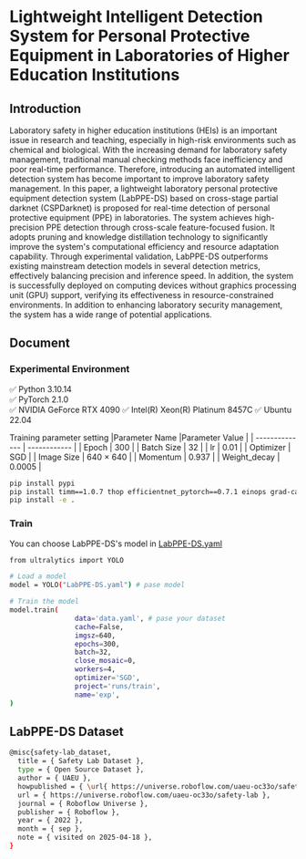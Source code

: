 # Lightweight Intelligent Detection System for Personal Protective Equipment in Laboratories of Higher Education Institutions
## Introduction
Laboratory safety in higher education institutions (HEIs) is an important issue in research and teaching, especially in high-risk environments such as chemical and biological. With the increasing demand for laboratory safety management, traditional manual checking methods face inefficiency and poor real-time performance. Therefore, introducing an automated intelligent detection system has become important to improve laboratory safety management. In this paper, a lightweight laboratory personal protective equipment detection system (LabPPE-DS) based on cross-stage partial darknet (CSPDarknet) is proposed for real-time detection of personal protective equipment (PPE) in laboratories. The system achieves high-precision PPE detection through cross-scale feature-focused fusion. It adopts pruning and knowledge distillation technology to significantly improve the system's computational efficiency and resource adaptation capability. Through experimental validation, LabPPE-DS outperforms existing mainstream detection models in several detection metrics, effectively balancing precision and inference speed. In addition, the system is successfully deployed on computing devices without graphics processing unit (GPU) support, verifying its effectiveness in resource-constrained environments. In addition to enhancing laboratory security management, the system has a wide range of potential applications.
## Document
### Experimental Environment
✅ Python 3.10.14  
✅ PyTorch 2.1.0  
✅ NVIDIA GeForce RTX 4090
✅ Intel(R) Xeon(R) Platinum 8457C
✅ Ubuntu 22.04

  Training parameter setting
|Parameter Name  |Parameter Value |
| -------------- | ------------ |
| Epoch          | 300          |
| Batch Size     | 32           |
| lr             | 0.01         |
| Optimizer      | SGD          |
| Image Size     | 640 × 640    |
| Momentum       | 0.937        |
| Weight_decay   | 0.0005       |

```bash
pip install pypi
pip install timm==1.0.7 thop efficientnet_pytorch==0.7.1 einops grad-cam==1.4.8 dill==0.3.8 albumentations==1.4.11 pytorch_wavelets==1.3.0 tidecv PyWavelets opencv-python -i https://pypi.tuna.tsinghua.edu.cn/simple
pip install -e .
```
### Train
You can choose LabPPE-DS's model in [LabPPE-DS.yaml](https://raw.githubusercontent.com/Leo-Han94/LabPPE-DS/refs/heads/main/ultralytics/cfg/models/11/LabPPE-DS.yaml)
```bash
from ultralytics import YOLO

# Load a model
model = YOLO("LabPPE-DS.yaml") # pase model

# Train the model
model.train(
                data='data.yaml', # pase your dataset
                cache=False,
                imgsz=640,
                epochs=300,
                batch=32,
                close_mosaic=0,
                workers=4, 
                optimizer='SGD', 
                project='runs/train',
                name='exp',
)
```
## LabPPE-DS Dataset
```bash
@misc{safety-lab_dataset,
  title = { Safety Lab Dataset },
  type = { Open Source Dataset },
  author = { UAEU },
  howpublished = { \url{ https://universe.roboflow.com/uaeu-oc33o/safety-lab } },
  url = { https://universe.roboflow.com/uaeu-oc33o/safety-lab },
  journal = { Roboflow Universe },
  publisher = { Roboflow },
  year = { 2022 },
  month = { sep },
  note = { visited on 2025-04-18 },
}
```
